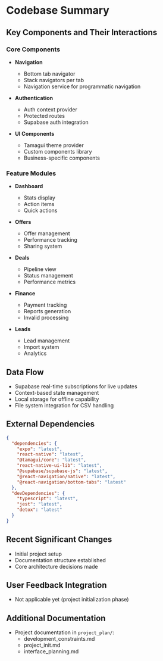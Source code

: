 # Codebase Summary

## Key Components and Their Interactions

### Core Components
- **Navigation**
  - Bottom tab navigator
  - Stack navigators per tab
  - Navigation service for programmatic navigation

- **Authentication**
  - Auth context provider
  - Protected routes
  - Supabase auth integration

- **UI Components**
  - Tamagui theme provider
  - Custom components library
  - Business-specific components

### Feature Modules
- **Dashboard**
  - Stats display
  - Action items
  - Quick actions

- **Offers**
  - Offer management
  - Performance tracking
  - Sharing system

- **Deals**
  - Pipeline view
  - Status management
  - Performance metrics

- **Finance**
  - Payment tracking
  - Reports generation
  - Invalid processing

- **Leads**
  - Lead management
  - Import system
  - Analytics

## Data Flow
- Supabase real-time subscriptions for live updates
- Context-based state management
- Local storage for offline capability
- File system integration for CSV handling

## External Dependencies
```json
{
  "dependencies": {
    "expo": "latest",
    "react-native": "latest",
    "@tamagui/core": "latest",
    "react-native-ui-lib": "latest",
    "@supabase/supabase-js": "latest",
    "@react-navigation/native": "latest",
    "@react-navigation/bottom-tabs": "latest"
  },
  "devDependencies": {
    "typescript": "latest",
    "jest": "latest",
    "detox": "latest"
  }
}
```

## Recent Significant Changes
- Initial project setup
- Documentation structure established
- Core architecture decisions made

## User Feedback Integration
- Not applicable yet (project initialization phase)

## Additional Documentation
- Project documentation in `project_plan/`:
  - development_constraints.md
  - project_init.md
  - interface_planning.md

